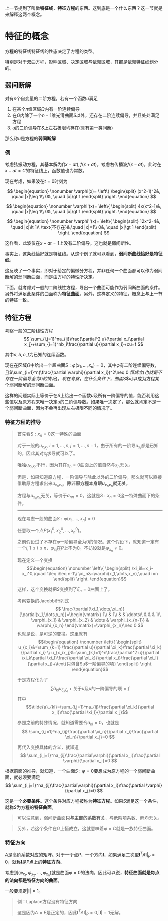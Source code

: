 上一节提到了叫做**特征线**，**特征方程**的东西。这到底是一个什么东西？这一节就是来解释这两个概念。

# 特征的概念

方程的特征线特征线的性态决定了方程的类型。

特别是对于双曲方程，影响区域、决定区域与依赖区域，其都是依赖特征线划分的。

## 弱间断解

对有$n$个自变量的二阶方程，若有一个函数$u$满足

1. 在某个$n$维区域$\Omega$内有一阶连续偏导
2. 在$\Omega$内除了一个$n-1$维光滑曲面$S$以外，还存在二阶连续偏导，并且处处满足方程
3. $u$的二阶偏导在$S$上左右极限均存在(具有第一类间断)

那么称$u$是方程的**弱间断解**

### 例

考虑弦振动方程，其基本解为$f(x-at),f(x+at)$。考虑右传播波$f(x-at)$，此时在$x-at=C$的特征线上，函数值也为常数。

现在考虑，如果波在$t=0$时刻为

$$ \begin{equation}
    \nonumber
    \varphi(x)=
    \left\{
        \begin{split}
            (x^2-1)^2&, \quad |x|\leq 1\\
            0&, \quad |x|\gt 1
        \end{split}
    \right.
\end{equation} $$

$$ \begin{equation}
    \nonumber
    \varphi'(x)=
    \left\{
        \begin{split}
            4x(x^2-1)&, \quad |x|\leq 1\\
            0&, \quad |x|\gt 1
        \end{split}
    \right.
\end{equation} $$

$$ \begin{equation}
    \nonumber
    \varphi''(x)=
    \left\{
        \begin{split}
            12x^2-4&, \quad |x|\lt 1\\
            \text{不存在}&,\quad |x|=1\\
            0&, \quad |x|\gt 1
        \end{split}
    \right.
\end{equation} $$

这样看，此波仅在$x-at=1$上没有二阶偏导。这也就是弱间断性。

事实上，这条线恰好就是特征线。从这个例子就可以看到，**弱间断曲线恰好是特征线**。

这反映了一个事实，即对于给定的偏微分方程，并非任何一个曲面都可以作为弱间断解的弱间断曲面，而是由方程的特性所决定。

下面，就考虑对一般的二阶线性方程，导出一个曲面可能作为弱间断曲面的条件。另外将满足此条件的曲面称为**特征曲面**。另外，这样定义的特征，概念上与上一节的特征一致。

## 特征方程

考察一般的二阶线性方程$$ \sum_{i,j=1}^na_{ij}\frac{\partial^2 u}{\partial x_i\partial x_j}+\sum_{i=1}^nb_i\frac{\partial u}{\partial x_i}+cu=f $$

其中$a,b,c,f$为已知的连续函数。

现在在区域$\Omega$中给出一个超曲面$S:\varphi(x_1,\dots,x_n)=0$，其中$\varphi$有二阶连续偏导数，且$\sum_{i=1}^n(\frac{\partial \varphi}{\partial x_i})^2\neq 0 $恒成立(也就是不存在一阶偏导全为0的情况)。现在考察，在什么条件下，曲面$S$可以成为方程某个弱间断解的弱间断曲面。

这样的问题实际上等价于在$S$上给出一个函数$u$及所有一阶偏导的值，能否利用这些值以及原方程来唯一决定$u$的二阶偏导数。如果唯一决定了，那么就肯定不是一个弱间断曲面，因为不会再出现左右极限不同的情况了。

### 特征方程的推导

> 首先看$S:x_n=0$这一特殊的曲面
>
> 对于一般的$u_{x_ix_j}, i=1,\dots, n,j=1,\dots,n-1$，由于所有的一阶导$u_{x_i}$都是已知的，因此其对$x_j$求导就可以了。
>
> 唯独$u_{x_nx_n}$不行，因为其在$x_n=0$曲面上的值自然与$x_n$无关。
>
> 但是，如果知道原方程，一阶偏导与除此以外的二阶偏导，那么就可以直接借助原方程求出来$u_{x_nx_n}$。**除非原方程本身跟$u_{x_nx_n}$就无关**。
>
> 方程与$u_{x_nx_n}$无关，等价于$a_{nn}=0$。这就是$S:x_n=0$这一特殊曲面下的条件。
>
> ---
>
> 现在考虑一般的曲面$S:\varphi(x_1,\dots,x_n)=0$
>
> 任意取一个点$P(x_1^0,x_2^0,\dots,x_n^0)$。
> 
> 之前假设过了不存在$\varphi$一阶偏导全为0的情况。这个假设下，就知道一定有一个$i,1\leq i\leq n$，$\varphi_{x_i}$在$P$上不为$0$。不妨设就是$\varphi_{x_n}\neq 0$。
>
> 现在定义一个变换$$\begin{equation}
    \nonumber
    \left\{
        \begin{split}
            \xi_i&=x_i-x_i^0,\quad 1\leq i\leq n-1\\
            \xi_n&=\varphi(x_1,\dots,x_n),\quad i=n
        \end{split}
    \right.
\end{equation}$$
>
> 这样，这个变换就把$S$变换到了$\xi_n=0$曲面上了。
>
> 考察变换的Jacobbi行列式$$ \frac{\partial(\xi_1,\dots,\xi_n)}{\partial(x_1,\dots,x_n)}=\begin{vmatrix}
    1\\
     & 1\\
     & & \ddots\\
     & & & 1\\
    \varphi_{x_1} & \varphi_{x_2} & \dots & \varphi_{x_{n-1}} & \varphi_{x_n}
\end{vmatrix}=\varphi_{x_n}\neq 0 $$
> 也就是说，是可逆的变换。这里就有$$\begin{equation}
    \nonumber
    \left\{
        \begin{split}
            u_{x_i}&=\sum_{k=1} \frac{\partial u}{\partial \xi_k}\frac{\partial \xi_k}{\partial x_i} \\
            u_{x_ix_j}&=\sum_{k,l=1}^n\frac{\partial^2 u}{\partial \xi_k\partial \xi_l}\frac{\partial \xi_k}{\partial x_i}\frac{\partial \xi_l}{\partial x_j}+\text{只包含$u$一阶偏导的项}
        \end{split}
    \right.
\end{equation}$$
>
> 于是方程化为了$$ \sum\tilde{a}_{kl}u_{\xi_k\xi_l}+\text{关于$u$及$u$的一阶偏导的项}=f $$
> 其中$$\tilde{a}_{kl}=\sum_{i,j=1}^na_{ij}\frac{\partial \xi_k}{\partial x_i}\frac{\partial \xi_l}{\partial x_j}$$
>
> 参照之前的特殊情况，就知道需要令$\tilde{a}_{kl}=0$，也就是$$ \sum_{i,j=1}^na_{ij}\frac{\partial \xi_n}{\partial x_i}\frac{\partial \xi_n}{\partial x_j}=0 $$
>
> 再代入变换具体的含义，就知道$$ \sum_{i,j=1}^na_{ij}\frac{\partial\varphi}{\partial x_i}\frac{\partial \varphi}{\partial x_j}=0 $$
> 

根据前面的推导，就知道，一个曲面$S:\varphi=0$要想成为原方程的一个弱间断曲面，就必须要满足$$ \sum_{i,j=1}^na_{ij}\frac{\partial\varphi}{\partial x_i}\frac{\partial \varphi}{\partial x_j}=0 $$

这是一个**必要条件**。这个条件对应方程被称为**特征方程**。如果$S$满足这一个条件，就称$S$为方程的**特征曲面**。

> 可以注意到，弱间断曲面**只与主部的系数有关**，与低阶项系数、解均无关。

> 另外，若这个条件在$\Omega$上恒成立，这就意味着$\varphi=C$就是一族特征曲面。

### 特征方向

$A$是高阶系数对应的矩阵。对于一个点$P$，一个方向$\bm{l}$，如果满足二次型$\bm{l}^TA\bm{l}|_P=0$，就称$\bm{l}$是$P$点上的**特征方向**。

考虑到$(\varphi_{x_1},\varphi_{x_2},\dots,\varphi_{x_n})$就是曲面$\varphi=0$的法向，因此可以说，**特征曲面就是每点的法向都是特征方向的曲面**。

一般要规定$|\bm{l}|=1$。

> 例：Laplace方程没有特征方向
>
> 这是因为$A=E$是正定的，因此$\bm{l}^TA\bm{l}|_P=0,|\bm{l}|=1$无解。
> 

